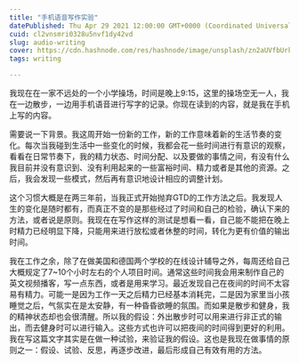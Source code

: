 ```yaml
---
title: "手机语音写作实验"
datePublished: Thu Apr 29 2021 12:00:00 GMT+0000 (Coordinated Universal Time)
cuid: cl2vnsmri0328u5nvf1dy42vd
slug: audio-writing
cover: https://cdn.hashnode.com/res/hashnode/image/unsplash/zn2aUVfbUrk/upload/v1652129681635/vSG6G-ut6.jpeg
tags: writing

---
```


我现在在一家不远处的一个小学操场，时间是晚上9:15，这里的操场空无一人，我在一边散步，一边用手机语音进行写字的记录。你现在读到的内容，就是我在手机上写的内容。

需要说一下背景。我这周开始一份新的工作，新的工作意味着新的生活节奏的变化。每次当我碰到生活中一些变化的时候，我都会花一些时间进行有意识的观察，看看在日常节奏下，我的精力状态、时间分配、以及要做的事情之间，有没有什么我目前并没有意识到、没有利用起来的一些富裕时间、精力或者是其他的资源。之后，我会发现一些模式，然后再有意识地设计相应的调整计划。

这个习惯大概是在两三年前，当我正式开始抛弃GTD的工作方法之后。我发现人生的变化是随时都有，而真正不变的是那些经过了时间和自己的检验，确认下来的方法，或者说是原则。我现在在写作这样的测试是想看一看，自己能不能把在晚上时精力已经明显下降，只能用来进行放松或者休整的时间，转化为更有价值的输出时间。

我在工作之余，除了在做美国和德国两个学校的在线设计辅导之外，每周还给自己大概规定了7~10个小时左右的个人项目时间。通常这些时间我会用来制作自己的英文视频播客，写一点东西，或者是用来学习。最近发现自己在夜间的时间不太容易有精力。可能一是因为工作一天之后精力已经基本消耗完，二是因为家里当小孩睡觉之后，气氛实在是太安静，有一种昏昏欲睡的氛围。而如果是散步和健身，我的精神状态却也会很清醒。所以我的假设：外出散步时可以用来进行非正式的输出，而去健身时可以进行输入。这些方式也许可以把夜间的时间得到更好的利用。我在写这篇文字其实是在做一种试验，来验证我的假设。这也是我现在做事情的原则之一：假设、试验、反思，再逐步改进，最后形成自己有效有用的方法。

